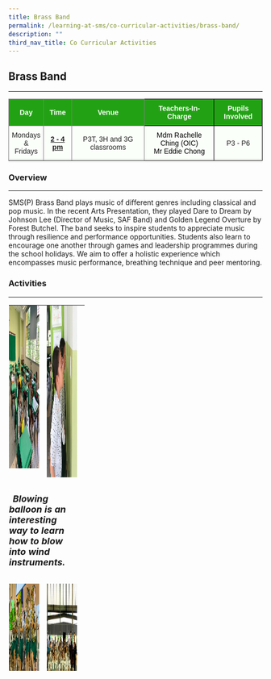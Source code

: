 ```yaml
---
title: Brass Band
permalink: /learning-at-sms/co-curricular-activities/brass-band/
description: ""
third_nav_title: Co Curricular Activities
---
```

## Brass Band
____________________________________________________________

<style type="text/css">
.tg  {border-collapse:collapse;border-spacing:0;}
.tg td{border-color:black;border-style:solid;border-width:1px;font-family:Arial, sans-serif;font-size:14px;
  overflow:hidden;padding:10px 5px;word-break:normal;}
.tg th{border-color:black;border-style:solid;border-width:1px;font-family:Arial, sans-serif;font-size:14px;
  font-weight:normal;overflow:hidden;padding:10px 5px;word-break:normal;}
.tg .tg-pk3b{background-color:#FBFFFA;color:#222;text-align:center;vertical-align:top}
.tg .tg-rk1q{background-color:#22A114;border-color:inherit;color:#FBFFFA;font-weight:bold;text-align:center;vertical-align:middle}
.tg .tg-xn89{background-color:#22A114;color:#FBFFFA;font-weight:bold;text-align:center;vertical-align:middle}
.tg .tg-ug26{background-color:#FBFFFA;border-color:inherit;color:#222;text-align:center;vertical-align:middle}
.tg .tg-070b{background-color:#FBFFFA;border-color:inherit;color:#222;font-weight:bold;text-align:center;text-decoration:underline;
  vertical-align:middle}
.tg .tg-s6uv{background-color:#FBFFFA;color:#222;text-align:center;vertical-align:middle}
</style>
<table class="tg">
<thead>
  <tr>
    <th class="tg-rk1q"><span style="color:#FBFFFA;background-color:#22A114">Day</span></th>
    <th class="tg-rk1q"><span style="color:#FBFFFA;background-color:#22A114">Time</span></th>
    <th class="tg-rk1q"><span style="color:#FBFFFA;background-color:#22A114">Venue</span></th>
    <th class="tg-xn89"><span style="color:#FBFFFA;background-color:#22A114">Teachers-In-Charge</span></th>
    <th class="tg-xn89"><span style="color:#FBFFFA;background-color:#22A114">Pupils Involved</span></th>
  </tr>
</thead>
<tbody>
  <tr>
    <td class="tg-ug26"><span style="color:#222;background-color:#FBFFFA">Mondays </span><br><span style="color:#222;background-color:#FBFFFA">&amp; Fridays</span></td>
    <td class="tg-070b"><span style="color:#222;background-color:#FBFFFA">2 - 4 pm</span></td>
    <td class="tg-ug26"><span style="color:#222;background-color:#FBFFFA">P3T, 3H and 3G classrooms</span></td>
    <td class="tg-pk3b"><span style="font-weight:400;color:#000">Mdm Rachelle Ching (OIC)</span><br><span style="font-weight:400;color:#000">Mr Eddie Chong</span></td>
    <td class="tg-s6uv"><span style="color:#222;background-color:#FBFFFA">P3 - P6</span></td>
  </tr>
</tbody>
</table>

### Overview
____________________________________________________________


SMS(P) Brass Band plays music of different genres including classical and pop music. In the recent Arts Presentation, they played Dare to Dream by Johnson Lee (Director of Music, SAF Band) and Golden Legend Overture by Forest Butchel. The band seeks to inspire students to appreciate music through resilience and performance opportunities. Students also learn to encourage one another through games and leadership programmes during the school holidays. We aim to offer a holistic experience which encompasses music performance, breathing technique and peer mentoring.

### Activities
____________________________________________________________

<table style="margin: auto; outline: 0px; padding: 0px; border-collapse: collapse; clear: both; border: 1px solid transparent; table-layout: fixed; width: 875px; height: 728px;" class="ive_eobj_center ives_tab_kosong"><tbody style="margin: 0px; outline: 0px; padding: 0px;"><tr style="margin: 0px; outline: 0px; padding: 0px;"><td style="margin: 0px; outline: 0px; padding: 0px 15px 15px 0px; vertical-align: top; width: 60px;"><img style="margin: 0px 10px 0px 0px; outline: 0px; padding: 0px; border: none; max-width: 100%; float: left; width: 428px; height: 323px;" class="ive_eobj_left" alt="2021_band01.jpg" width="100%" src="/images/2021_band01.jpg"><br style="margin: 0px; outline: 0px; padding: 0px;"></td><td style="margin: 0px; outline: 0px; padding: 0px 15px 15px 0px; vertical-align: top; width: 60px;"><img style="margin: auto; outline: 0px; padding: 0px; border: none; max-width: 100%; clear: both; display: block; width: 255px; height: 341px;" class="ive_eobj_center" alt="2021_band02.jpg" src="/images/2021_band02.jpg"></td></tr><tr style="margin: 0px; outline: 0px; padding: 0px;"><td style="margin: 0px; outline: 0px; padding: 0px 15px 15px 0px; vertical-align: top;" colspan="2"><span style="margin: 0px; outline: 0px; padding: 0px; text-align: center;">&nbsp; &nbsp; &nbsp; &nbsp; &nbsp; &nbsp; &nbsp; &nbsp; &nbsp;&nbsp;</span><b style="margin: 0px; outline: 0px; padding: 0px; text-align: center;"><i style="margin: 0px; outline: 0px; padding: 0px;"><font style="margin: 0px; outline: 0px; padding: 0px;" size="4">Blowing balloon is an interesting way to learn how to blow into wind instruments.&nbsp;</font></i></b><br style="margin: 0px; outline: 0px; padding: 0px;"></td></tr><tr style="margin: 0px; outline: 0px; padding: 0px;"><td style="margin: 0px; outline: 0px; padding: 0px 15px 15px 0px; vertical-align: top;">&nbsp;<img style="margin: auto; outline: 0px; padding: 0px; border: none; max-width: 100%; clear: both; display: block; width: 426px; height: 238px;" class="ive_eobj_center" alt="2021_band03.jpg" width="100%" src="/images/2021_band03.jpg"></td><td style="margin: 0px; outline: 0px; padding: 0px 15px 15px 0px; vertical-align: top;">&nbsp;<img style="margin: auto; outline: 0px; padding: 0px; border: none; max-width: 100%; clear: both; display: block; width: 405px; height: 307px;" class="ive_eobj_center" alt="2021_band04.jpg" width="100%" src="/images/2021_band04.jpg"></td></tr><tr style="margin: 0px; outline: 0px; padding: 0px;"><td style="margin: 0px; outline: 0px; padding: 0px 15px 15px 0px; vertical-align: top;" colspan="2"><b style="margin: 0px; outline: 0px; padding: 0px; text-align: center;"><i style="margin: 0px; outline: 0px; padding: 0px;">&nbsp; &nbsp; &nbsp; &nbsp; &nbsp; &nbsp; &nbsp; &nbsp; &nbsp; &nbsp; &nbsp; &nbsp; &nbsp; &nbsp; &nbsp; &nbsp; &nbsp; &nbsp; &nbsp; &nbsp; &nbsp; Performance for the Singapore Youth Festival Band Jamboree 2019</i></b></td></tr><tr style="margin: 0px; outline: 0px; padding: 0px;"><td style="margin: 0px; outline: 0px; padding: 0px 15px 15px 0px; vertical-align: top;">&nbsp;</td><td style="margin: 0px; outline: 0px; padding: 0px 15px 15px 0px; vertical-align: top;">&nbsp;</td></tr></tbody></table>